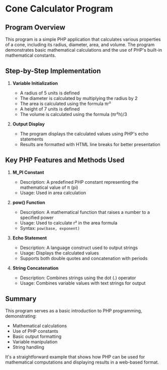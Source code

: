# Cone Calculator Program

## Program Overview
This program is a simple PHP application that calculates various properties of a cone, including its radius, diameter, area, and volume. The program demonstrates basic mathematical calculations and the use of PHP's built-in mathematical constants.

## Step-by-Step Implementation

1. **Variable Initialization**
   - A radius of 5 units is defined
   - The diameter is calculated by multiplying the radius by 2
   - The area is calculated using the formula πr²
   - A height of 7 units is defined
   - The volume is calculated using the formula (πr²h)/3

2. **Output Display**
   - The program displays the calculated values using PHP's echo statements
   - Results are formatted with HTML line breaks for better presentation

## Key PHP Features and Methods Used

1. **M_PI Constant**
   - Description: A predefined PHP constant representing the mathematical value of π (pi)
   - Usage: Used in area calculation

2. **pow() Function**
   - Description: A mathematical function that raises a number to a specified power
   - Usage: Used to calculate r² in the area formula
   - Syntax: `pow(base, exponent)`

3. **Echo Statement**
   - Description: A language construct used to output strings
   - Usage: Displays the calculated values
   - Supports both double quotes and concatenation with periods

4. **String Concatenation**
   - Description: Combines strings using the dot (.) operator
   - Usage: Combines variable values with text strings for output

## Summary
This program serves as a basic introduction to PHP programming, demonstrating:
- Mathematical calculations
- Use of PHP constants
- Basic output formatting
- Variable manipulation
- String handling

It's a straightforward example that shows how PHP can be used for mathematical computations and displaying results in a web-based format.